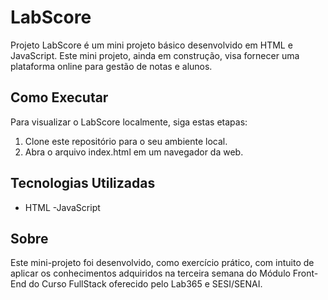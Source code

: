 # LabScore

Projeto LabScore é um mini projeto básico desenvolvido em HTML e JavaScript. Este mini projeto, ainda em construção, visa fornecer uma plataforma online para gestão de notas e alunos. 


## Como Executar

Para visualizar o LabScore localmente, siga estas etapas:

1. Clone este repositório para o seu ambiente local.
2. Abra o arquivo index.html em um navegador da web.

## Tecnologias Utilizadas

- HTML
-JavaScript

## Sobre

Este mini-projeto foi desenvolvido, como exercício prático, com intuito de aplicar os conhecimentos adquiridos na terceira semana do Módulo Front-End do Curso FullStack oferecido pelo Lab365 e SESI/SENAI.